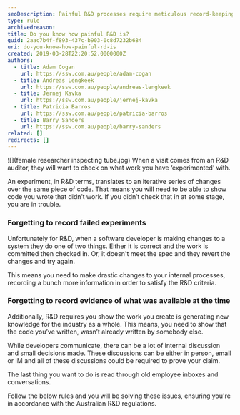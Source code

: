 ```yaml
---
seoDescription: Painful R&D processes require meticulous record-keeping of failed experiments and evidence of innovative breakthroughs.
type: rule
archivedreason:
title: Do you know how painful R&D is?
guid: 2aac7b4f-f893-437c-b903-0c8d7232b684
uri: do-you-know-how-painful-rd-is
created: 2019-03-28T22:20:52.0000000Z
authors:
  - title: Adam Cogan
    url: https://ssw.com.au/people/adam-cogan
  - title: Andreas Lengkeek
    url: https://ssw.com.au/people/andreas-lengkeek
  - title: Jernej Kavka
    url: https://ssw.com.au/people/jernej-kavka
  - title: Patricia Barros
    url: https://ssw.com.au/people/patricia-barros
  - title: Barry Sanders
    url: https://ssw.com.au/people/barry-sanders
related: []
redirects: []
---
```


![](female researcher inspecting tube.jpg)
When a visit comes from an R&D auditor, they will want to check on what work you have ‘experimented’ with.

An experiment, in R&D terms, translates to an iterative series of changes over the same piece of code.
That means you will need to be able to show code you wrote that didn’t work. If you didn’t check that in at some stage, you are in trouble.

### Forgetting to record failed experiments

Unfortunately for R&D, when a software developer is making changes to a system they do one of two things. Either it is correct and the work is committed then checked in. Or, it doesn't meet the spec and they revert the changes and try again.

This means you need to make drastic changes to your internal processes, recording a bunch more information in order to satisfy the R&D criteria.

### Forgetting to record evidence of what was available at the time

Additionally, R&D requires you show the work you create is generating new knowledge for the industry as a whole. This means, you need to show that the code you’ve written, wasn’t already written by somebody else.

While developers communicate, there can be a lot of internal discussion and small decisions made. These discussions can be either in person, email or IM and all of these discussions could be required to prove your claim.

The last thing you want to do is read through old employee inboxes and conversations.

Follow the below rules and you will be solving these issues, ensuring you're in accordance with the Australian R&D regulations.

<!--endintro-->
